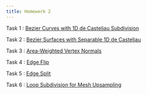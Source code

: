 ```yaml
---
title: Homework 2
---
```


Task 1
: [Bezier Curves with 1D de Casteljau Subdivision](https://cal-cs184-student.github.io/hw-webpages-sp24-noah-ku/homework1/#task-1-bezier-curves-with-1d-de-casteljau-subdivision)

Task 2
: [Bezier Surfaces with Separable 1D de Casteljau](https://cal-cs184-student.github.io/hw-webpages-sp24-noah-ku/homework1/#task-2-bezier-surfaces-with-separable-1d-de-casteljau)

Task 3
: [Area-Weighted Vertex Normals](https://cal-cs184-student.github.io/hw-webpages-sp24-noah-ku/homework1/#task-3-area-weighted-vertex-normals)

Task 4
: [Edge Flip](https://cal-cs184-student.github.io/hw-webpages-sp24-noah-ku/homework1/#task-4-edge-flip)

Task 5
: [Edge Split](https://cal-cs184-student.github.io/hw-webpages-sp24-noah-ku/homework1/#task-5-edge-split)

Task 6
: [Loop Subdivision for Mesh Upsampling](https://cal-cs184-student.github.io/hw-webpages-sp24-noah-ku/homework1/#task-6-loop-subdivision-for-mesh-upsampling)

